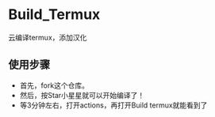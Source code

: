 # Build_Termux
云编译termux，添加汉化
## 使用步骤
- 首先，fork这个仓库。
- 然后，按Star小星星就可以开始编译了！
- 等3分钟左右，打开actions，再打开Build termux就能看到了

